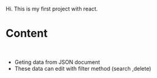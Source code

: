 Hi. This is my first project with react. <br>
<h1>Content </h1> <br>
<ul>
<li>Geting data from JSON document </li>
<li>These data can edit with filter method  (search ,delete) </li>
</ul>
